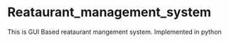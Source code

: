 # Reataurant_management_system
This is GUI Based reataurant mangement system.
Implemented in python

